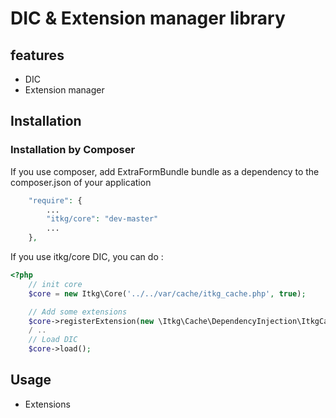 DIC & Extension manager library
========================

## features
* DIC
* Extension manager

## Installation

### Installation by Composer

If you use composer, add ExtraFormBundle bundle as a dependency to the composer.json of your application

```php
    "require": {
        ...
        "itkg/core": "dev-master"
        ...
    },

```

If you use itkg/core DIC, you can do :

```php
<?php
    // init core
    $core = new Itkg\Core('../../var/cache/itkg_cache.php', true);

    // Add some extensions
    $core->registerExtension(new \Itkg\Cache\DependencyInjection\ItkgCacheExtension());
    / ..
    // Load DIC
    $core->load();

```

## Usage

* Extensions
